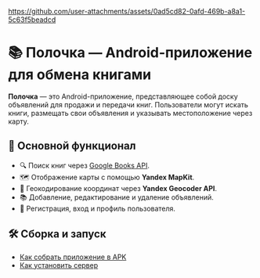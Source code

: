

https://github.com/user-attachments/assets/0ad5cd82-0afd-469b-a8a1-5c63f5beadcd


# 📚 Полочка — Android-приложение для обмена книгами

**Полочка** — это Android-приложение, представляющее собой доску объявлений для продажи и передачи книг. Пользователи могут искать книги, размещать свои объявления и указывать местоположение через карту.

## 🔧 Основной функционал

- 🔍 Поиск книг через [Google Books API](https://developers.google.com/books).
- 🗺️ Отображение карты с помощью **Yandex MapKit**.
- 📍 Геокодирование координат через **Yandex Geocoder API**.
- 📚 Добавление, редактирование и удаление объявлений.
- 🔐 Регистрация, вход и профиль пользователя.

## 🛠️ Сборка и запуск

- [Как собрать приложение в APK](how_to_build_apk.md)
- [Как установить сервер](how_to_build_server.md)
